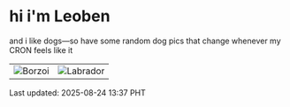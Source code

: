 # hi i'm Leoben

and i like dogs—so have some random dog pics that change whenever my CRON feels like it

|  |  |
|--------|----------|
| ![Borzoi](https://random-dog-vercel.vercel.app/api/random-borzoi?v=1756013865) | ![Labrador](https://random-dog-vercel.vercel.app/api/random-labrador?v=1756013865) |

Last updated: 2025-08-24 13:37 PHT
